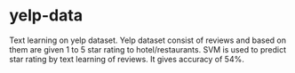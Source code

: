 # yelp-data
Text learning on yelp dataset. Yelp dataset consist of reviews and based on them are given 1 to 5 star rating to hotel/restaurants.
SVM is used to predict star rating by text learning of reviews. It gives accuracy of 54%.
